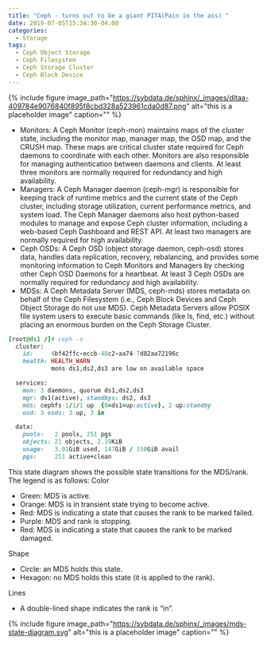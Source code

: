 ```yaml
---
title: "Ceph - turns out to be a giant PITA(Pain in the ass) "
date: 2019-07-05T15:34:30-04:00
categories:
  - Storage
tags:
  - Ceph Object Storage
  - Ceph Filesystem
  - Ceph Storage Cluster
  - Ceph Block Device
---
```

{% include figure image_path="https://sybdata.de/sphinx/_images/ditaa-409784e9076840f895f8cbd328a523961cda0d87.png" alt="this is a placeholder image" caption="" %}

* Monitors: A Ceph Monitor (ceph-mon) maintains maps of the cluster state, including the monitor map, manager map, the OSD map, and the CRUSH map. These maps are critical cluster state required for Ceph daemons to coordinate with each other. Monitors are also responsible for managing authentication between daemons and clients. At least three monitors are normally required for redundancy and high availability.
* Managers: A Ceph Manager daemon (ceph-mgr) is responsible for keeping track of runtime metrics and the current state of the Ceph cluster, including storage utilization, current performance metrics, and system load. The Ceph Manager daemons also host python-based modules to manage and expose Ceph cluster information, including a web-based Ceph Dashboard and REST API. At least two managers are normally required for high availability.
* Ceph OSDs: A Ceph OSD (object storage daemon, ceph-osd) stores data, handles data replication, recovery, rebalancing, and provides some monitoring information to Ceph Monitors and Managers by checking other Ceph OSD Daemons for a heartbeat. At least 3 Ceph OSDs are normally required for redundancy and high availability.
* MDSs: A Ceph Metadata Server (MDS, ceph-mds) stores metadata on behalf of the Ceph Filesystem (i.e., Ceph Block Devices and Ceph Object Storage do not use MDS). Ceph Metadata Servers allow POSIX file system users to execute basic commands (like ls, find, etc.) without placing an enormous burden on the Ceph Storage Cluster.

```ruby
[root@ds1 /]# ceph -s
  cluster:
    id:     4bf42ffc-eccb-48c2-aa74-7d82aa72196c
    health: HEALTH_WARN
            mons ds1,ds2,ds3 are low on available space

  services:
    mon: 3 daemons, quorum ds1,ds2,ds3
    mgr: ds1(active), standbys: ds2, ds3
    mds: cephfs-1/1/1 up  {0=ds1=up:active}, 2 up:standby
    osd: 3 osds: 3 up, 3 in

  data:
    pools:   2 pools, 251 pgs
    objects: 21 objects, 2.19KiB
    usage:   3.01GiB used, 147GiB / 150GiB avail
    pgs:     251 active+clean
```
This state diagram shows the possible state transitions for the MDS/rank. The legend is as follows:
Color

   * Green: MDS is active.
   * Orange: MDS is in transient state trying to become active.
   * Red: MDS is indicating a state that causes the rank to be marked failed.
   * Purple: MDS and rank is stopping.
   * Red: MDS is indicating a state that causes the rank to be marked damaged.

Shape

   * Circle: an MDS holds this state.
   * Hexagon: no MDS holds this state (it is applied to the rank).

Lines

   * A double-lined shape indicates the rank is “in”.

{% include figure image_path="https://sybdata.de/sphinx/_images/mds-state-diagram.svg" alt="this is a placeholder image" caption="" %}
